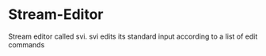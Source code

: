# Stream-Editor
Stream editor called svi. svi edits its standard input according to a list of edit commands
